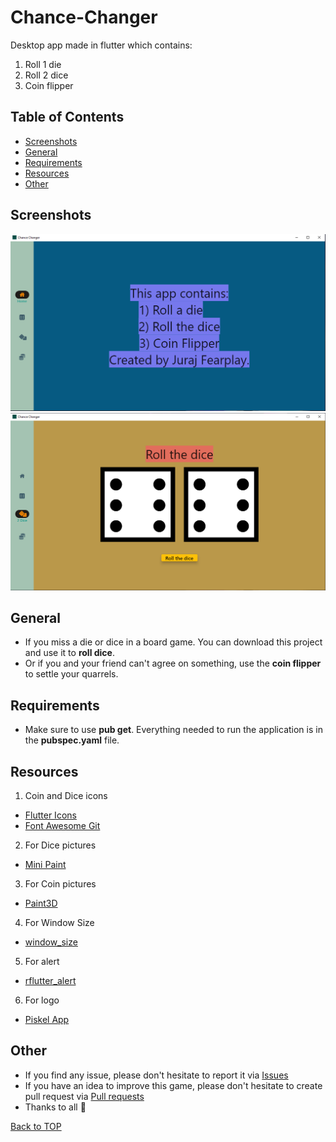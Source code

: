 # Chance-Changer

Desktop app made in flutter which contains:
1. Roll 1 die
2. Roll 2 dice
3. Coin flipper

## Table of Contents
- [Screenshots](#screenshots)
- [General](#general)
- [Requirements](#requirements)
- [Resources](#resources)
- [Other](#other)

## Screenshots
![screenshot](assets/images/screenshots/HomeScreen.PNG)
![screenshot](assets/images/screenshots/RollTheDiceScreen.PNG)

## General
* If you miss a die or dice in a board game. You can download this project and use it to **roll dice**.
* Or if you and your friend can't agree on something, use the **coin flipper** to settle your quarrels.

## Requirements
- Make sure to use **pub get**. Everything needed to run the application is in the **pubspec.yaml** file.

## Resources
1. Coin and Dice icons
- [Flutter Icons](https://www.fluttericon.com/)
- [Font Awesome Git](https://github.com/FortAwesome/Font-Awesome)
2. For Dice pictures
- [Mini Paint](https://github.com/viliusle/miniPaint)
3. For Coin pictures
- [Paint3D](https://apps.microsoft.com/store/detail/malov%C3%A1n%C3%AD-3d/9NBLGGH5FV99)
4. For Window Size
- [window_size](https://github.com/google/flutter-desktop-embedding)
5. For alert
- [rflutter_alert](https://pub.dev/packages/rflutter_alert)
6. For logo
- [Piskel App](https://github.com/piskelapp/piskel)

## Other
* If you find any issue, please don't hesitate to report it via [Issues](https://github.com/Fearplay/Chance-Changer/issues)
* If you have an idea to improve this game, please don't hesitate to create pull request via [Pull requests](https://github.com/Fearplay/Chance-Changer/pulls)
* Thanks to all :green_heart:

[Back to TOP](#chance-changer)
